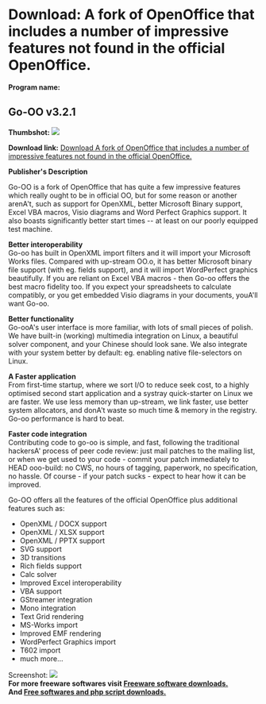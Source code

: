 # Download: A fork of OpenOffice that includes a number of impressive features not found in the official OpenOffice.

**Program name:**

## Go-OO v3.2.1

  
**Thumbshot:** ![](http://www.freewarefiles.com/screenshot/go-oo_md.jpg)   
  
**Download link:** [Download A fork of OpenOffice that includes a number of impressive features not found in the official OpenOffice.](http://freesoftwares.boysofts.com/Go-OO_program_42429.html)  
  


**Publisher's Description**  
  


Go-OO is a fork of OpenOffice that has quite a few impressive features which really ought to be in official OO, but for some reason or another arenA't, such as support for OpenXML, better Microsoft Binary support, Excel VBA macros, Visio diagrams and Word Perfect Graphics support. It also boasts significantly better start times -- at least on our poorly equipped test machine. 

**Better interoperability**  
Go-oo has built in OpenXML import filters and it will import your Microsoft Works files. Compared with up-stream OO.o, it has better Microsoft binary file support (with eg. fields support), and it will import WordPerfect graphics beautifully. If you are reliant on Excel VBA macros - then Go-oo offers the best macro fidelity too. If you expect your spreadsheets to calculate compatibly, or you get embedded Visio diagrams in your documents, youA'll want Go-oo.

**Better functionality**  
Go-ooA's user interface is more familiar, with lots of small pieces of polish. We have built-in (working) multimedia integration on Linux, a beautiful solver component, and your Chinese should look sane. We also integrate with your system better by default: eg. enabling native file-selectors on Linux.

**A Faster application**  
From first-time startup, where we sort I/O to reduce seek cost, to a highly optimised second start application and a systray quick-starter on Linux we are faster. We use less memory than up-stream, we link faster, use better system allocators, and donA't waste so much time & memory in the registry. Go-oo performance is hard to beat.

**Faster code integration**  
Contributing code to go-oo is simple, and fast, following the traditional hackersA' process of peer code review: just mail patches to the mailing list, or when we get used to your code - commit your patch immediately to HEAD ooo-build: no CWS, no hours of tagging, paperwork, no specification, no hassle. Of course - if your patch sucks - expect to hear how it can be improved. 

Go-OO offers all the features of the official OpenOffice plus additional features such as:

  * OpenXML / DOCX support 
  * OpenXML / XLSX support 
  * OpenXML / PPTX support 
  * SVG support 
  * 3D transitions 
  * Rich fields support 
  * Calc solver 
  * Improved Excel interoperability 
  * VBA support 
  * GStreamer integration 
  * Mono integration 
  * Text Grid rendering 
  * MS-Works import 
  * Improved EMF rendering 
  * WordPerfect Graphics import 
  * T602 import 
  * much more... 

  
  
Screenshot: ![](http://www.freewarefiles.com/screenshot/go-oo.jpg)   
**For more freeware softwares visit [Freeware software downloads.](http://freesoftwares.boysofts.com/)**   
**And [Free softwares and php script downloads.](http://www.boysofts.com/)**
